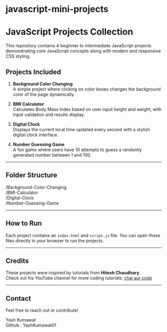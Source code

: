 # javascript-mini-projects

# JavaScript Projects Collection

This repository contains 4 beginner to intermediate JavaScript projects demonstrating core JavaScript concepts along with modern and responsive CSS styling.

## Projects Included

1. **Background Color Changing**  
   A simple project where clicking on color boxes changes the background color of the page dynamically.

2. **BMI Calculator**  
   Calculates Body Mass Index based on user input height and weight, with input validation and results display.

3. **Digital Clock**  
   Displays the current local time updated every second with a stylish digital clock interface.

4. **Number Guessing Game**  
   A fun game where users have 10 attempts to guess a randomly generated number between 1 and 100.

---

## Folder Structure

/Background-Color-Changing  
/BMI-Calculator  
/Digital-Clock  
/Number-Guessing-Game  


---

## How to Run

Each project contains an `index.html` and `script.js` file. You can open these files directly in your browser to run the projects.

---

## Credits

These projects were inspired by tutorials from **Hitesh Chaudhary**.  
Check out his YouTube channel for more coding tutorials: [chai aur code]([https://www.youtube.com/@HiteshChoudhary](https://www.youtube.com/@chaiaurcode))

---

## Contact

Feel free to reach out or contribute!

Yash Kumawat  
Github : YashKumawat01

